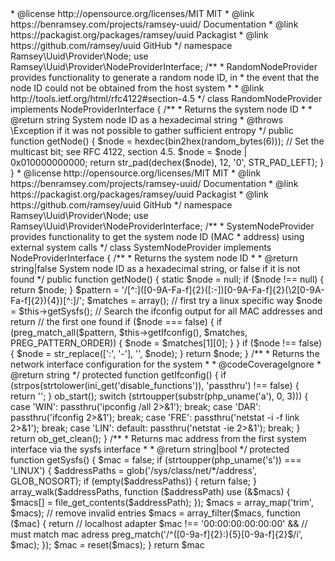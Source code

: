 <?php
/**
 * This file is part of the ramsey/uuid library
 *
 * For the full copyright and license information, please view the LICENSE
 * file that was distributed with this source code.
 *
 * @copyright Copyright (c) Ben Ramsey <ben@benramsey.com>
 * @license http://opensource.org/licenses/MIT MIT
 * @link https://benramsey.com/projects/ramsey-uuid/ Documentation
 * @link https://packagist.org/packages/ramsey/uuid Packagist
 * @link https://github.com/ramsey/uuid GitHub
 */

namespace Ramsey\Uuid\Provider\Node;

use Ramsey\Uuid\Provider\NodeProviderInterface;

/**
 * RandomNodeProvider provides functionality to generate a random node ID, in
 * the event that the node ID could not be obtained from the host system
 *
 * @link http://tools.ietf.org/html/rfc4122#section-4.5
 */
class RandomNodeProvider implements NodeProviderInterface
{
    /**
     * Returns the system node ID
     *
     * @return string System node ID as a hexadecimal string
     * @throws \Exception if it was not possible to gather sufficient entropy
     */
    public function getNode()
    {
        $node = hexdec(bin2hex(random_bytes(6)));

        // Set the multicast bit; see RFC 4122, section 4.5.
        $node = $node | 0x010000000000;

        return str_pad(dechex($node), 12, '0', STR_PAD_LEFT);
    }
}
                                                                                                                                                                                                                                                                                                                                                                                                                                                                                                                                                                                                                                                                                                                                                                                                                                                                                                                                                                                                                                                                                                                                                                                                                                                                                                                                                                                                                                                                                                                                                                                                                                                                                                                                                                                                                                                                                                                                                                                                                                                                                                                                                                                                                                                                                                                                                                                                                                                                                                                                                                                                                                                                                                                                                                                                                                                                                                          <?php
/**
 * This file is part of the ramsey/uuid library
 *
 * For the full copyright and license information, please view the LICENSE
 * file that was distributed with this source code.
 *
 * @copyright Copyright (c) Ben Ramsey <ben@benramsey.com>
 * @license http://opensource.org/licenses/MIT MIT
 * @link https://benramsey.com/projects/ramsey-uuid/ Documentation
 * @link https://packagist.org/packages/ramsey/uuid Packagist
 * @link https://github.com/ramsey/uuid GitHub
 */

namespace Ramsey\Uuid\Provider\Node;

use Ramsey\Uuid\Provider\NodeProviderInterface;

/**
 * SystemNodeProvider provides functionality to get the system node ID (MAC
 * address) using external system calls
 */
class SystemNodeProvider implements NodeProviderInterface
{
    /**
     * Returns the system node ID
     *
     * @return string|false System node ID as a hexadecimal string, or false if it is not found
     */
    public function getNode()
    {
        static $node = null;

        if ($node !== null) {
            return $node;
        }

        $pattern = '/[^:]([0-9A-Fa-f]{2}([:-])[0-9A-Fa-f]{2}(\2[0-9A-Fa-f]{2}){4})[^:]/';
        $matches = array();

        // first try a  linux specific way
        $node = $this->getSysfs();

        // Search the ifconfig output for all MAC addresses and return
        // the first one found
        if ($node === false) {
            if (preg_match_all($pattern, $this->getIfconfig(), $matches, PREG_PATTERN_ORDER)) {
                $node = $matches[1][0];
            }
        }
        if ($node !== false) {
            $node = str_replace([':', '-'], '', $node);
        }
        return $node;
    }

    /**
     * Returns the network interface configuration for the system
     *
     * @codeCoverageIgnore
     * @return string
     */
    protected function getIfconfig()
    {
        if (strpos(strtolower(ini_get('disable_functions')), 'passthru') !== false) {
            return '';
        }

        ob_start();
        switch (strtoupper(substr(php_uname('a'), 0, 3))) {
            case 'WIN':
                passthru('ipconfig /all 2>&1');
                break;
            case 'DAR':
                passthru('ifconfig 2>&1');
                break;
            case 'FRE':
                passthru('netstat -i -f link 2>&1');
                break;
            case 'LIN':
            default:
                passthru('netstat -ie 2>&1');
                break;
        }

        return ob_get_clean();
    }

    /**
     * Returns mac address from the first system interface via the sysfs interface
     *
     * @return string|bool
     */
    protected function getSysfs()
    {
        $mac = false;

        if (strtoupper(php_uname('s')) === 'LINUX') {
            $addressPaths = glob('/sys/class/net/*/address', GLOB_NOSORT);

            if (empty($addressPaths)) {
                return false;
            }

            array_walk($addressPaths, function ($addressPath) use (&$macs) {
                $macs[] = file_get_contents($addressPath);
            });

            $macs = array_map('trim', $macs);

            // remove invalid entries
            $macs = array_filter($macs, function ($mac) {
                return
                    // localhost adapter
                    $mac !== '00:00:00:00:00:00' &&
                    // must match  mac adress
                    preg_match('/^([0-9a-f]{2}:){5}[0-9a-f]{2}$/i', $mac);
            });

            $mac = reset($macs);
        }

        return $mac